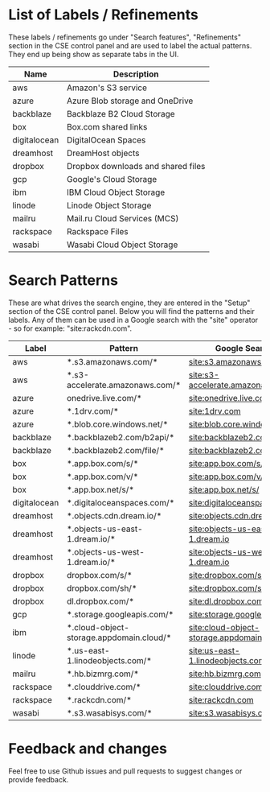 # List of Labels / Refinements
These labels / refinements go under "Search features", "Refinements" section
in the CSE control panel and are used to label the actual patterns. They end up
being show as separate tabs in the UI.

| Name         |  Description                       |
|--------------|------------------------------------|
| aws          | Amazon's S3 service                |
| azure        | Azure Blob storage and OneDrive    |
| backblaze    | Backblaze B2 Cloud Storage         |
| box          | Box.com shared links               |
| digitalocean | DigitalOcean Spaces                |
| dreamhost    | DreamHost objects                  |
| dropbox      | Dropbox downloads and shared files |
| gcp          | Google's Cloud Storage             |
| ibm          | IBM Cloud Object Storage           |
| linode       | Linode Object Storage              |
| mailru       | Mail.ru Cloud Services (MCS)       |
| rackspace    | Rackspace Files                    |
| wasabi       | Wasabi Cloud Object Storage        |

# Search Patterns
These are what drives the search engine, they are entered in the "Setup" section
of the CSE control panel. Below you will find the patterns and their labels.
Any of them can be used in a Google search with the "site" operator - so for
example: "site:rackcdn.com".

|  Label       | Pattern                                    | Google Search       |
|--------------|--------------------------------------------|--------------------------------------------------------------------------------------------------------
| aws          | \*.s3.amazonaws.com/*                      | [site:s3.amazonaws.com](https://www.google.com/search?q=site%3As3.amazonaws.com)
| aws          | \*.s3-accelerate.amazonaws.com/*           | [site:s3-accelerate.amazonaws.com](https://www.google.com/search?q=site%3As3-accelerate.amazonaws.com)
| azure        | onedrive.live.com/*                        | [site:onedrive.live.com](https://www.google.com/search?q=site%3Aonedrive.live.com)
| azure        | \*.1drv.com/*                              | [site:1drv.com](https://www.google.com/search?q=site%3A1drv.com)
| azure        | \*.blob.core.windows.net/*                 | [site:blob.core.windows.net](https://www.google.com/search?q=site%3Ablob.core.windows.net)
| backblaze    | \*.backblazeb2.com/b2api/*                 | [site:backblazeb2.com/b2api/](https://www.google.com/search?q=site%3Abackblazeb2.com/b2api/)
| backblaze    | \*.backblazeb2.com/file/*                  | [site:backblazeb2.com/file/](https://www.google.com/search?q=site%3Abackblazeb2.com/file/)
| box          | \*.app.box.com/s/*                         | [site:app.box.com/s/](https://www.google.com/search?q=site%3Aapp.box.com/s/)
| box          | \*.app.box.com/v/*                         | [site:app.box.com/v/](https://www.google.com/search?q=site%3Aapp.box.com/v/)
| box          | \*.app.box.net/s/*                         | [site:app.box.net/s/](https://www.google.com/search?q=site%3Aapp.box.net/s/)
| digitalocean | \*.digitaloceanspaces.com/*                | [site:digitaloceanspaces.com](https://www.google.com/search?q=site%3Adigitaloceanspaces.com)
| dreamhost    | \*.objects.cdn.dream.io/*                  | [site:objects.cdn.dream.io](https://www.google.com/search?q=site%3Aobjects.cdn.dream.io)
| dreamhost    | \*.objects-us-east-1.dream.io/*            | [site:objects-us-east-1.dream.io](https://www.google.com/search?q=site%3Aobjects-us-east-1.dream.io)
| dreamhost    | \*.objects-us-west-1.dream.io/*            | [site:objects-us-west-1.dream.io](https://www.google.com/search?q=site%3Aobjects-us-west-1.dream.io)
| dropbox      | dropbox.com/s/*                            | [site:dropbox.com/s/](https://www.google.com/search?q=site%3Adropbox.com/s/)
| dropbox      | dropbox.com/sh/*                           | [site:dropbox.com/sh/](https://www.google.com/search?q=site%3Adropbox.com/sh/)
| dropbox      | dl.dropbox.com/*                           | [site:dl.dropbox.com](https://www.google.com/search?q=site%3Adl.dropbox.com)
| gcp          | \*.storage.googleapis.com/*                | [site:storage.googleapis.com](https://www.google.com/search?q=site%3Astorage.googleapis.com)
| ibm          | \*.cloud-object-storage.appdomain.cloud/*  | [site:cloud-object-storage.appdomain.cloud](https://www.google.com/search?q=site%3Acloud-object-storage.appdomain.cloud)
| linode       | \*.us-east-1.linodeobjects.com/*           | [site:us-east-1.linodeobjects.com](https://www.google.com/search?q=site%3Aus-east-1.linodeobjects.com)
| mailru       | \*.hb.bizmrg.com/*                         | [site:hb.bizmrg.com](https://www.google.com/search?q=site%3Ahb.bizmrg.com)
| rackspace    | \*.clouddrive.com/*                        | [site:clouddrive.com](https://www.google.com/search?q=site%3Aclouddrive.com)
| rackspace    | \*.rackcdn.com/*                           | [site:rackcdn.com](https://www.google.com/search?q=site%3Arackcdn.com)
| wasabi       | \*.s3.wasabisys.com/*                      | [site:s3.wasabisys.com](https://www.google.com/search?q=site%3As3.wasabisys.com)

# Feedback and changes
Feel free to use Github issues and pull requests to suggest changes or
provide feedback.
